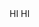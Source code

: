<!--SIDENAVCONFIG
    {
        "showLeftNav": true,
        "navigation": [
            {
                "text": "Table",
                "id": "#guidelines-spirit-vision"
            },
            {
                "text": "Cards",
                "id": "#guidelines-spirit-vision"
            },
            {
                "text": "Details 1",
                "id": "#guidelines-spirit-vision"
            },
            {
                "text": "Details 2",
                "id": "#guidelines-spirit-vision"
            },
            {
                "text": "Grid",
                "id": "#guidelines-spirit-vision"
            },
            {
                "text": "Tree",
                "id": "#guidelines-spirit-vision"
            }
        ]
    }
    -->
<div class="work">
HI HI
</div>
